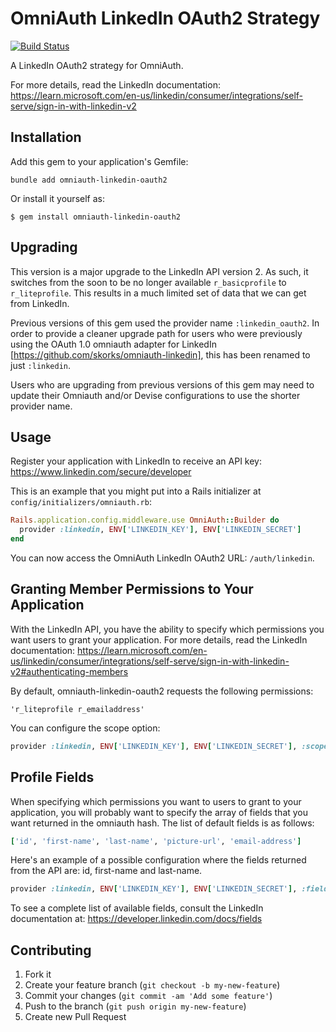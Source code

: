 # OmniAuth LinkedIn OAuth2 Strategy

[![Build Status](https://travis-ci.org/decioferreira/omniauth-linkedin-oauth2.png?branch=master)](https://travis-ci.org/decioferreira/omniauth-linkedin-oauth2)

A LinkedIn OAuth2 strategy for OmniAuth.

For more details, read the LinkedIn documentation: https://learn.microsoft.com/en-us/linkedin/consumer/integrations/self-serve/sign-in-with-linkedin-v2

## Installation

Add this gem to your application's Gemfile:

    bundle add omniauth-linkedin-oauth2

Or install it yourself as:

    $ gem install omniauth-linkedin-oauth2

## Upgrading

This version is a major upgrade to the LinkedIn API version 2. As such, it switches from the soon to be no longer available `r_basicprofile` to `r_liteprofile`. This results in a much limited set of data that we can get from LinkedIn.

Previous versions of this gem used the provider name `:linkedin_oauth2`. In order to provide a cleaner upgrade path for users who were previously using the OAuth 1.0 omniauth adapter for LinkedIn [https://github.com/skorks/omniauth-linkedin], this has been renamed to just `:linkedin`.

Users who are upgrading from previous versions of this gem may need to update their Omniauth and/or Devise configurations to use the shorter provider name.

## Usage

Register your application with LinkedIn to receive an API key: https://www.linkedin.com/secure/developer

This is an example that you might put into a Rails initializer at `config/initializers/omniauth.rb`:

```ruby
Rails.application.config.middleware.use OmniAuth::Builder do
  provider :linkedin, ENV['LINKEDIN_KEY'], ENV['LINKEDIN_SECRET']
end
```

You can now access the OmniAuth LinkedIn OAuth2 URL: `/auth/linkedin`.

## Granting Member Permissions to Your Application

With the LinkedIn API, you have the ability to specify which permissions you want users to grant your application.
For more details, read the LinkedIn documentation: https://learn.microsoft.com/en-us/linkedin/consumer/integrations/self-serve/sign-in-with-linkedin-v2#authenticating-members

By default, omniauth-linkedin-oauth2 requests the following permissions:

    'r_liteprofile r_emailaddress'

You can configure the scope option:

```ruby
provider :linkedin, ENV['LINKEDIN_KEY'], ENV['LINKEDIN_SECRET'], :scope => 'r_liteprofile'
```

## Profile Fields

When specifying which permissions you want to users to grant to your application, you will probably want to specify the array of fields that you want returned in the omniauth hash. The list of default fields is as follows:

```ruby
['id', 'first-name', 'last-name', 'picture-url', 'email-address']
```

Here's an example of a possible configuration where the fields returned from the API are: id, first-name and last-name.

```ruby
provider :linkedin, ENV['LINKEDIN_KEY'], ENV['LINKEDIN_SECRET'], :fields => ['id', 'first-name', 'last-name']
```

To see a complete list of available fields, consult the LinkedIn documentation at: https://developer.linkedin.com/docs/fields

## Contributing

1.  Fork it
2.  Create your feature branch (`git checkout -b my-new-feature`)
3.  Commit your changes (`git commit -am 'Add some feature'`)
4.  Push to the branch (`git push origin my-new-feature`)
5.  Create new Pull Request
